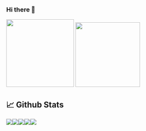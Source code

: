 

### Hi there 👋


<img height="180em" src="https://github-readme-stats.vercel.app/api?username=nunees&show_icons=true&hide_border=true&&count_private=true&include_all_commits=true&theme=dark" />
<img height='172' src='https://github-readme-stats.vercel.app/api/top-langs/?username=nunees&layout=compact&theme=dark'>

## 📈 Github Stats

![](https://github-profile-summary-cards.vercel.app/api/cards/profile-details?username=nunees&theme=github_dark)![](https://github-profile-summary-cards.vercel.app/api/cards/repos-per-language?username=nunees&theme=github_dark)![](https://github-profile-summary-cards.vercel.app/api/cards/stats?username=nunees&theme=github_dark)![](https://github-profile-summary-cards.vercel.app/api/cards/most-commit-language?username=nunees&theme=github_dark)![](https://github-profile-summary-cards.vercel.app/api/cards/productive-time?username=nunees&theme=github_dark)
